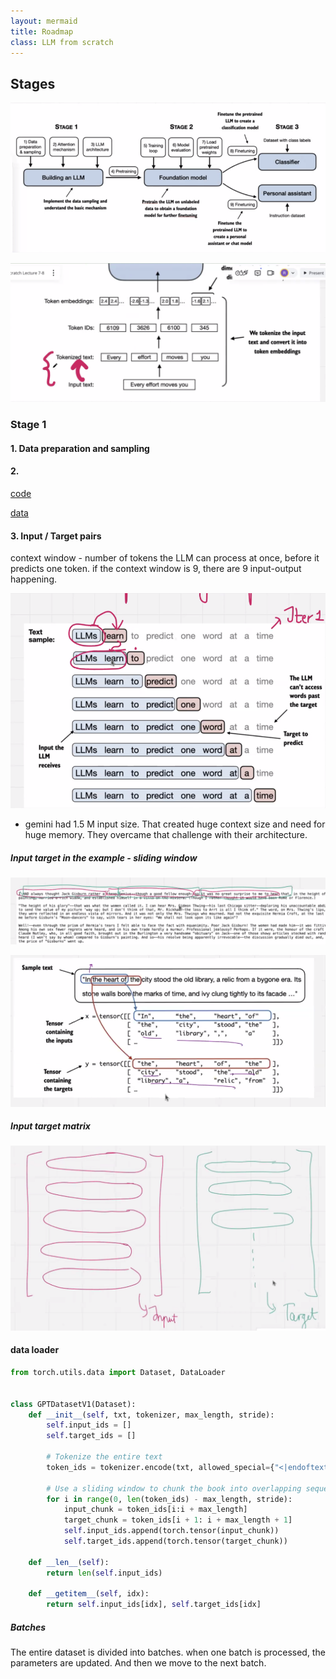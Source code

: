 ```yaml
---
layout: mermaid
title: Roadmap
class: LLM from scratch
---
```


## Stages
![ ](/images/genai/2-22/path.png)

![ ](/images/genai/2-22/Screenshot%202025-02-22%20080503.png)
### Stage 1

#### 1. Data preparation and sampling



#### 2. 

[code](https://colab.research.google.com/drive/1YT817lJ75HFrmwvDGhFHbypl2EQm6ifc?usp=sharing)

[data](https://drive.google.com/file/d/1ORcN3P620z6Aut0bNyW8eeSGh90ItPxx/view)

#### 3. Input / Target pairs

context window - number of tokens the LLM can process at once, before it predicts one token. 
if the context window is 9, there are 9 input-output happening. 

![ ](/images/genai/2-22/input%20target%20pairs.png)

- gemini had 1.5 M input size. That created huge context size and need for huge memory. They overcame that challenge with their architecture.

##### Input target in the example - sliding window
![ ](/images/genai/2-22/input-target-verdict.png)

![](/images/genai/2-22/input-target-mov.png)

##### Input target matrix
![ ](/images/genai/2-22/input-target-mat.png)

#### data loader 

```python
from torch.utils.data import Dataset, DataLoader


class GPTDatasetV1(Dataset):
    def __init__(self, txt, tokenizer, max_length, stride):
        self.input_ids = []
        self.target_ids = []

        # Tokenize the entire text
        token_ids = tokenizer.encode(txt, allowed_special={"<|endoftext|>"})

        # Use a sliding window to chunk the book into overlapping sequences of max_length
        for i in range(0, len(token_ids) - max_length, stride):
            input_chunk = token_ids[i:i + max_length]
            target_chunk = token_ids[i + 1: i + max_length + 1]
            self.input_ids.append(torch.tensor(input_chunk))
            self.target_ids.append(torch.tensor(target_chunk))

    def __len__(self):
        return len(self.input_ids)

    def __getitem__(self, idx):
        return self.input_ids[idx], self.target_ids[idx]
```

##### Batches

The entire dataset is divided into batches. when one batch is processed, the parameters are updated. And then we move to the next batch.